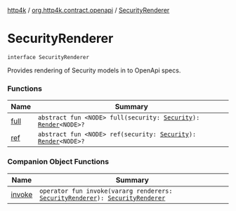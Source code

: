 [http4k](../../index.md) / [org.http4k.contract.openapi](../index.md) / [SecurityRenderer](./index.md)

# SecurityRenderer

`interface SecurityRenderer`

Provides rendering of Security models in to OpenApi specs.

### Functions

| Name | Summary |
|---|---|
| [full](full.md) | `abstract fun <NODE> full(security: `[`Security`](../../org.http4k.contract.security/-security/index.md)`): `[`Render`](../-render.md)`<NODE>?` |
| [ref](ref.md) | `abstract fun <NODE> ref(security: `[`Security`](../../org.http4k.contract.security/-security/index.md)`): `[`Render`](../-render.md)`<NODE>?` |

### Companion Object Functions

| Name | Summary |
|---|---|
| [invoke](invoke.md) | `operator fun invoke(vararg renderers: `[`SecurityRenderer`](./index.md)`): `[`SecurityRenderer`](./index.md) |
